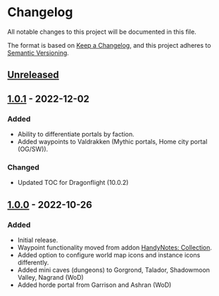 # Changelog

All notable changes to this project will be documented in this file.

The format is based on [Keep a Changelog](https://keepachangelog.com/en/1.0.0/),
and this project adheres to [Semantic Versioning](https://semver.org/spec/v2.0.0.html).

## [Unreleased]

## [1.0.1] - 2022-12-02

### Added

- Ability to differentiate portals by faction.
- Added waypoints to Valdrakken (Mythic portals, Home city portal (OG/SW)).

### Changed

- Updated TOC for Dragonflight (10.0.2)

## [1.0.0] - 2022-10-26

### Added

- Initial release.
- Waypoint functionality moved from addon [HandyNotes: Collection](https://www.curseforge.com/wow/addons/handynotes-collection/settings/description).
- Added option to configure world map icons and instance icons differently.
- Added mini caves (dungeons) to Gorgrond, Talador, Shadowmoon Valley, Nagrand (WoD)
- Added horde portal from Garrison and Ashran (WoD)

[Unreleased]: https://gitlab.com/mulambo/nooks-and-crannies/-/compare/v1.0.1...master
[1.0.1]: https://gitlab.com/mulambo/nooks-and-crannies/-/releases/v1.0.1
[1.0.0]: https://gitlab.com/mulambo/nooks-and-crannies/-/releases/v1.0.0
